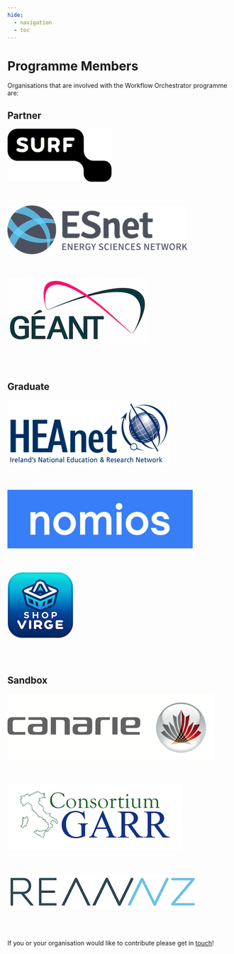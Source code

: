 ```yaml
---
hide:
  - navigation
  - toc
---
```

# Programme Members
Organisations that are involved with the Workflow Orchestrator programme are:

## Partner

[<img alt='SURF' src='/img/surf-logo.png' style="margin-right: 50px; margin-bottom: 50px;">](https://surf.nl)
[<img alt='ESnet' src='/img/esnet-logo.png' style="margin-right: 50px; margin-bottom: 50px;">](https://es.net)
[<img alt='Géant' src='/img/geant-logo.png' style="margin-right: 50px; margin-bottom: 50px;">](https://geant.org)

## Graduate

[<img alt='HEAnet' src='/img/HEAnet-Logo.png' style="margin-right: 50px; margin-bottom: 50px;">](https://www.heanet.ie/)
[<img alt='Nomios' src='/img/nomios-logo.png' style="margin-right: 50px; margin-bottom: 50px;">](https://www.nomios.com/)
[<img alt='ShopVirge' src='/img/ShopVirge-logo.png' style="margin-right: 50px; margin-bottom: 50px;">](https://shopvirge.com)

## Sandbox

[<img alt='CANARIE' src='/img/CANARIE_small.png' style="margin-right: 50px; margin-bottom: 50px;">](https://canarie.ca)
[<img alt='GARR' src='/img/Logo-GARR-small.png' style="margin-right: 50px; margin-bottom: 50px;">](https://garr.it)
[<img alt='REANNZ' src='/img/reannz-logo-small.png' style="margin-right: 50px; margin-bottom: 50px;">](https://reannz.co.nz)

If you or your organisation would like to contribute please get in [touch](/contact)!
